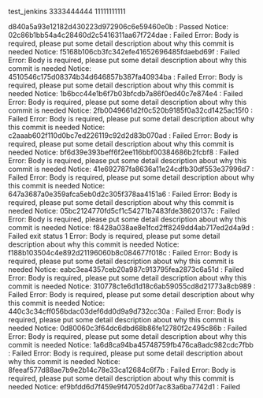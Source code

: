 test_jenkins
3333444444
11111111111

d840a5a93e12182d430223d972906c6e59460e0b : Passed
Notice:  02c86b1bb54a4c28460d2c5416311aa67f724dae : Failed
Error: Body is required, please put some detail description about why this commit is needed
Notice:  f5168b106cb3fc342efe41652696485fdaebd69f : Failed
Error: Body is required, please put some detail description about why this commit is needed
Notice:  4510546c175d08374b34d646857b387fa40934ba : Failed
Error: Body is required, please put some detail description about why this commit is needed
Notice:  1b6bcc44e1b6f7b03bfcdb7a86f0ed40c7e874e4 : Failed
Error: Body is required, please put some detail description about why this commit is needed
Notice:  2fb0049661d2f0c520b9185f0a32cd1425ac15f0 : Failed
Error: Body is required, please put some detail description about why this commit is needed
Notice:  c2aaab602f110d0bc7ed226119c92d2d83b070ad : Failed
Error: Body is required, please put some detail description about why this commit is needed
Notice:  bf6d39e393beff6f2ee116bbf00384686b2fcbf8 : Failed
Error: Body is required, please put some detail description about why this commit is needed
Notice:  41e692787fa8636a11e24cdfb30df553e37996d7 : Failed
Error: Body is required, please put some detail description about why this commit is needed
Notice:  647a3687a0e359afca5eb0d2c305f378aa4151a6 : Failed
Error: Body is required, please put some detail description about why this commit is needed
Notice:  05bc2124770fd5cf1c54271b7483fde38620137c : Failed
Error: Body is required, please put some detail description about why this commit is needed
Notice:  f8428a038ae8e1fcd2ff8249dd4ab717ed2d4a9d : Failed
exit status 1
Error: Body is required, please put some detail description about why this commit is needed
Notice:  f188b103504c4e892d21196060b8c084677f018c : Failed
Error: Body is required, please put some detail description about why this commit is needed
Notice:  eabc3ea4357ceb20a987c913795fea2873c6a51d : Failed
Error: Body is required, please put some detail description about why this commit is needed
Notice:  310778c1e6d1d18c6ab59055cd8d21773a8cb989 : Failed
Error: Body is required, please put some detail description about why this commit is needed
Notice:  440c3c34cff056bdac03def6dd0d9a9d732cc30a : Failed
Error: Body is required, please put some detail description about why this commit is needed
Notice:  0d80060c3f64dc6dbd68b86fe12780f2c495c86b : Failed
Error: Body is required, please put some detail description about why this commit is needed
Notice:  1a6d8ca94ba45748759fb476ca8adc982cdc7fbb : Failed
Error: Body is required, please put some detail description about why this commit is needed
Notice:  8feeaf577d88ae7b9e2b14c78e33ca12684c6f7b : Failed
Error: Body is required, please put some detail description about why this commit is needed
Notice:  ef9bfdd6d7f459e9f47052d0f7ac83a6ba7742d1 : Failed